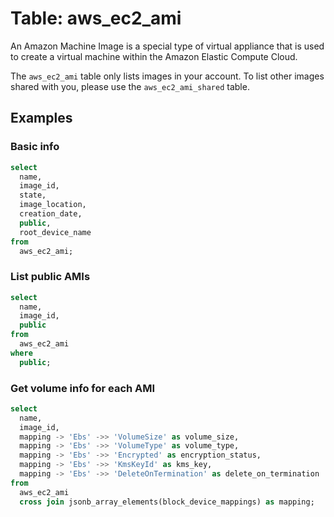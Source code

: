 # Table: aws_ec2_ami

An Amazon Machine Image is a special type of virtual appliance that is used to create a virtual machine within the Amazon Elastic Compute Cloud.

The `aws_ec2_ami` table only lists images in your account. To list other images shared with you, please use the `aws_ec2_ami_shared` table.

## Examples

### Basic info

```sql
select
  name,
  image_id,
  state,
  image_location,
  creation_date,
  public,
  root_device_name
from
  aws_ec2_ami;
```

### List public AMIs

```sql
select
  name,
  image_id,
  public
from
  aws_ec2_ami
where
  public;
```

### Get volume info for each AMI

```sql
select
  name,
  image_id,
  mapping -> 'Ebs' ->> 'VolumeSize' as volume_size,
  mapping -> 'Ebs' ->> 'VolumeType' as volume_type,
  mapping -> 'Ebs' ->> 'Encrypted' as encryption_status,
  mapping -> 'Ebs' ->> 'KmsKeyId' as kms_key,
  mapping -> 'Ebs' ->> 'DeleteOnTermination' as delete_on_termination
from
  aws_ec2_ami
  cross join jsonb_array_elements(block_device_mappings) as mapping;
```

